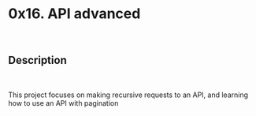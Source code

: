 <h1>0x16. API advanced</h1>
<br>
<h2>Description</h2>
<br>
<p>This project focuses on making recursive requests to an API, and learning how to use an API with pagination</p>